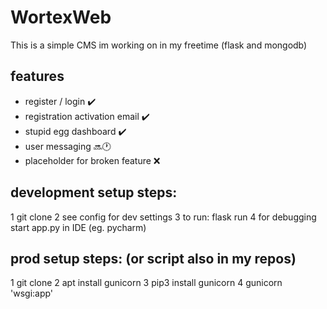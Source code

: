 # WortexWeb
This is a simple CMS im working on in my freetime (flask and mongodb)

## features 
* register / login :heavy_check_mark:
* registration activation email :heavy_check_mark:
* stupid egg dashboard :heavy_check_mark:
* user messaging :soon::clock1:
* placeholder for broken feature :x:

## development setup steps:
1 git clone
2 see config for dev settings
3 to run: flask run 
4 for debugging start app.py in IDE (eg. pycharm)


## prod setup steps: (or script also in my repos)
1 git clone
2 apt install gunicorn
3 pip3 install gunicorn
4 gunicorn 'wsgi:app'
